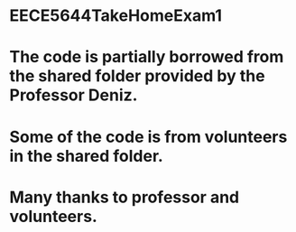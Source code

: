 # EECE5644TakeHomeExam1
# The code is partially borrowed from the shared folder provided by the Professor Deniz.
# Some of the code is from volunteers in the shared folder. 
# Many thanks to professor and volunteers.
